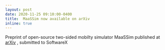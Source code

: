 ```yaml
---
layout: post
date: 2020-11-25 09:10:00-0400
title:  MaaSSim now available on arXiv
inline: true
---
```


Preprint of open-source two-sided mobilty simulator MaaSSim published at [arXiv](https://arxiv.org/abs/2011.12827) , submitted to SoftwareX
